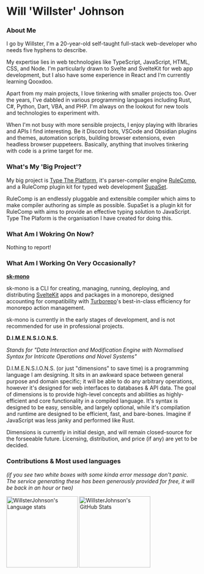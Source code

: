 # Will 'Willster' Johnson

### About Me

I go by Willster, I'm a 20-year-old self-taught full-stack web-developer who needs five hyphens to describe.

My expertise lies in web technologies like TypeScript, JavaScript, HTML, CSS, and Node. I'm particularly drawn to Svelte and SvelteKit for web app development, but I also have some experience in React and I'm currently learning Qooxdoo.

Apart from my main projects, I love tinkering with smaller projects too. Over the years, I've dabbled in various programming languages including Rust, C#, Python, Dart, VBA, and PHP. I'm always on the lookout for new tools and technologies to experiment with.

When I'm not busy with more sensible projects, I enjoy playing with libraries and APIs I find interesting. Be it Discord bots, VSCode and Obsidian plugins and themes, automation scripts, building browser extensions, even headless browser puppeteers. Basically, anything that involves tinkering with code is a prime target for me.

### What's My 'Big Project'?

My big project is [Type The Platform](https://github.com/TypeThePlatform), it's parser-compiler engine [RuleComp](https://github.com/TypeThePlatform/RuleComp), and a RuleComp plugin kit for typed web development [SupaSet](https://github.com/TypeThePlatform/SupaSet).

RuleComp is an endlessly pluggable and extensible compiler which aims to make compiler authoring as simple as possible.
SupaSet is a plugin kit for RuleComp with aims to provide an effective typing solution to JavaScript.
Type The Plaform is the organisation I have created for doing this.

### What Am I Wokring On Now?

Nothing to report!

### What Am I Working On Very Occasionally?

**[sk-mono](https://github.com/WillsterJohnson/sk-mono)**

sk-mono is a CLI for creating, managing, running, deploying, and distributing [SvelteKit](https://kit.svelte.dev/) apps and packages in a monorepo, designed accounting for compatibility with [Turborepo](https://turbo.build/repo)'s best-in-class efficiency for monorepo action management.

sk-mono is currently in the early stages of development, and is not recommended for use in professional projects.

**D.I.M.E.N.S.I.O.N.S.**

*Stands for "Data Interaction and Modification Engine with Normalised Syntax for Intricate Operations and Novel Systems"*

D.I.M.E.N.S.I.O.N.S. (or just "dimensions" to save time) is a programming language I am designing.
It sits in an awkward space between general purpose and domain specific; it will be able to do any arbitrary operations, however it's designed for web interfaces to databases & API data.
The goal of dimensions is to provide high-level concepts and abilities as highly-efficient and core functionality in a compiled language. It's syntax is designed to be easy, sensible, and largely optional, while it's compilation and runtime are designed to be efficient, fast, and bare-bones.
Imagine if JavaScript was less janky and performed like Rust.

Dimensions is currently in initial design, and will remain closed-source for the forseeable future. Licensing, distribution, and price (if any) are yet to be decided.

### Contributions & Most used languages

*(if you see two white boxes with some kinda error message don't panic. The service generating these has been generously provided for free, it will be back in an hour or two)*

<img
	height="186.5"
	alt="WillsterJohnson's Language stats"
	src="https://github-readme-stats.vercel.app/api/top-langs/?username=WillsterJohnson&layout=compact&title_color=d92680&text_color=ff66b3&icon_color=d92680&border_color=d92680&bg_color=0f0008"
/>
<img
	height="186.5"
	alt="WillsterJohnson's GitHub Stats"
	src="https://github-readme-stats.vercel.app/api?username=WillsterJohnson&count_private=true&show_icons=true&title_color=d92680&text_color=ff66b3&icon_color=d92680&border_color=d92680&bg_color=0f0008"
/>
